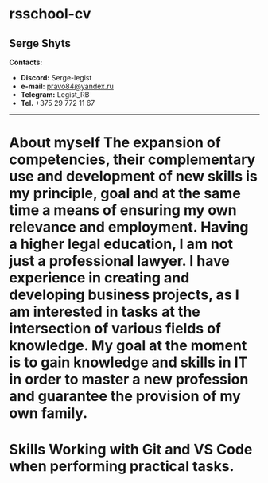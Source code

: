 # **rsschool-cv**
**Serge Shyts**
----
**Contacts:**
* **Discord:** Serge-legist
* **e-mail:** pravo84@yandex.ru
* **Telegram:** Legist_RB
* **Tel.** +375 29 772 11 67
*****
**About myself**
The expansion of competencies, their complementary use and development of new skills is my principle, goal and at the same time a means of ensuring my own relevance and employment.
Having a higher legal education, I am not just a professional lawyer. I have experience in creating and developing business projects, as I am interested in tasks at the intersection of various fields of knowledge.
My goal at the moment is to gain knowledge and skills in IT in order to master a new profession and guarantee the provision of my own family.
=====
**Skills**
Working with Git and VS Code when performing practical tasks.
====
